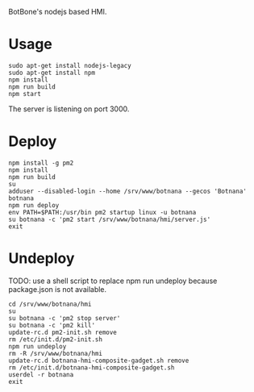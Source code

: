 BotBone's nodejs based HMI.

# Usage

    sudo apt-get install nodejs-legacy
    sudo apt-get install npm
    npm install
    npm run build
    npm start

The server is listening on port 3000.

# Deploy

    npm install -g pm2
    npm install
    npm run build
    su
    adduser --disabled-login --home /srv/www/botnana --gecos 'Botnana' botnana
    npm run deploy
    env PATH=$PATH:/usr/bin pm2 startup linux -u botnana
    su botnana -c 'pm2 start /srv/www/botnana/hmi/server.js'
    exit

# Undeploy

TODO: use a shell script to replace npm run undeploy because package.json is not available.

    cd /srv/www/botnana/hmi
    su
    su botnana -c 'pm2 stop server'
    su botnana -c 'pm2 kill'
    update-rc.d pm2-init.sh remove
    rm /etc/init.d/pm2-init.sh
    npm run undeploy
    rm -R /srv/www/botnana/hmi 
    update-rc.d botnana-hmi-composite-gadget.sh remove
    rm /etc/init.d/botnana-hmi-composite-gadget.sh
    userdel -r botnana
    exit
